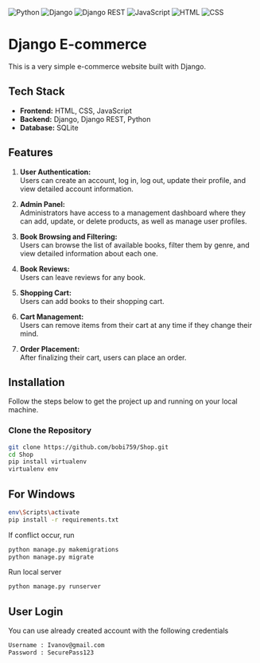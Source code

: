 ![Python](https://img.shields.io/badge/Python-3.12-blue?logo=python)
![Django](https://img.shields.io/badge/Django-4.2.19-green?logo=django)
![Django REST](https://img.shields.io/badge/Django%20REST-3.16.0-ff1709?logo=django&logoColor=white&color=ff1709&labelColor=gray)
![JavaScript](https://img.shields.io/badge/JavaScript-yellow?logo=javascript)
![HTML](https://img.shields.io/badge/HTML-orange?logo=html5&logoColor=white)
![CSS](https://img.shields.io/badge/CSS-blue?logo=css3)



# Django E-commerce

This is a very simple e-commerce website built with Django.

## Tech Stack

- **Frontend:** HTML, CSS, JavaScript  
- **Backend:** Django, Django REST, Python  
- **Database:** SQLite

## Features

1. **User Authentication:**  
   Users can create an account, log in, log out, update their profile, and view detailed account information.

2. **Admin Panel:**  
   Administrators have access to a management dashboard where they can add, update, or delete products, as well as manage user profiles.

3. **Book Browsing and Filtering:**  
   Users can browse the list of available books, filter them by genre, and view detailed information about each one.

4. **Book Reviews:**  
   Users can leave reviews for any book.

5. **Shopping Cart:**  
   Users can add books to their shopping cart.

6. **Cart Management:**  
   Users can remove items from their cart at any time if they change their mind.

7. **Order Placement:**  
   After finalizing their cart, users can place an order.

## Installation

Follow the steps below to get the project up and running on your local machine.

### Clone the Repository

```bash
git clone https://github.com/bobi759/Shop.git
cd Shop
pip install virtualenv
virtualenv env
```
## For Windows
```bash
env\Scripts\activate
pip install -r requirements.txt
```
If conflict occur, run
```bash
python manage.py makemigrations
python manage.py migrate
```
Run local server
```bash
python manage.py runserver
```


## User Login
You can use already created account with the following credentials
```bash
Username : Ivanov@gmail.com
Password : SecurePass123
```
